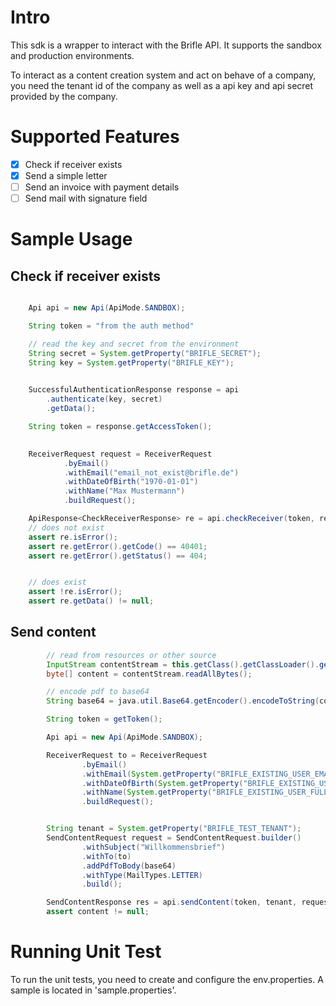 # Intro

This sdk is a wrapper to interact with the Brifle API. It supports the sandbox and production environments.

To interact as a content creation system and act on behave of a company, you need the tenant id of the company as well as a api key and api secret provided by the company.

# Supported Features

- [x] Check if receiver exists
- [x] Send a simple letter
- [ ] Send an invoice with payment details
- [ ] Send mail with signature field

# Sample Usage

## Check if receiver exists

```java

    Api api = new Api(ApiMode.SANDBOX);

    String token = "from the auth method"

    // read the key and secret from the environment
    String secret = System.getProperty("BRIFLE_SECRET");
    String key = System.getProperty("BRIFLE_KEY");

  
    SuccessfulAuthenticationResponse response = api
        .authenticate(key, secret)
        .getData();

    String token = response.getAccessToken();
    

    ReceiverRequest request = ReceiverRequest
            .byEmail()
            .withEmail("email_not_exist@brifle.de")
            .withDateOfBirth("1970-01-01")
            .withName("Max Mustermann")
            .buildRequest();

    ApiResponse<CheckReceiverResponse> re = api.checkReceiver(token, request);
    // does not exist
    assert re.isError(); 
    assert re.getError().getCode() == 40401;
    assert re.getError().getStatus() == 404;


    // does exist
    assert !re.isError(); 
    assert re.getData() != null;
```

## Send content 

```java
        // read from resources or other source
        InputStream contentStream = this.getClass().getClassLoader().getResourceAsStream("Willkommensbrief-4.pdf");
        byte[] content = contentStream.readAllBytes();

        // encode pdf to base64
        String base64 = java.util.Base64.getEncoder().encodeToString(content);

        String token = getToken();

        Api api = new Api(ApiMode.SANDBOX);

        ReceiverRequest to = ReceiverRequest
                .byEmail()
                .withEmail(System.getProperty("BRIFLE_EXISTING_USER_EMAIL"))
                .withDateOfBirth(System.getProperty("BRIFLE_EXISTING_USER_DATE_OF_BIRTH"))
                .withName(System.getProperty("BRIFLE_EXISTING_USER_FULLNAME"))
                .buildRequest();


        String tenant = System.getProperty("BRIFLE_TEST_TENANT");
        SendContentRequest request = SendContentRequest.builder()
                .withSubject("Willkommensbrief")
                .withTo(to)
                .addPdfToBody(base64)
                .withType(MailTypes.LETTER)
                .build();

        SendContentResponse res = api.sendContent(token, tenant, request).getData();
        assert content != null;

```

# Running Unit Test

To run the unit tests, you need to create and configure the env.properties. A sample is located in 'sample.properties'.
